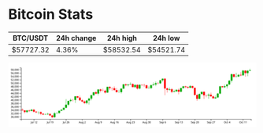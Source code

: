 # Bitcoin Stats

BTC/USDT|24h change|24h high|24h low|
|---|---|---|---|
|$57727.32|4.36%|$58532.54|$54521.74|

<img src="./chart.svg">
